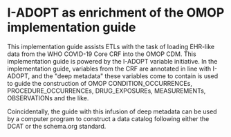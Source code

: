 # I-ADOPT as enrichment of the OMOP implementation guide

This implementation guide assists ETLs with the task of loading EHR-like data from the WHO COVID-19 Core CRF into the OMOP CDM.
This implementation guide is powered by the I-ADOPT variable initiative.
In the implementation guide, variables from the CRF are annotated in line with I-ADOPT, and the "deep metadata" these variables come to contain is used to guide the construction of OMOP CONDITION_OCCURRENCEs, PROCEDURE_OCCURRENCEs, DRUG_EXPOSUREs, MEASUREMENTs, OBSERVATIONs and the like.

Coincidentally, the guide with this infusion of deep metadata can be used by a computer program to construct a data catalog following either the DCAT or the schema.org standard.
